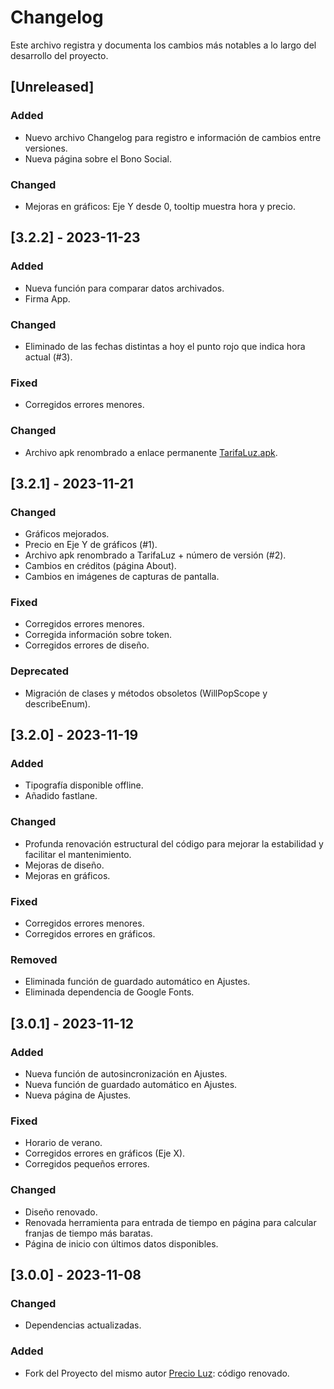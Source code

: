 # Changelog

Este archivo registra y documenta los cambios más notables a lo largo del desarrollo del proyecto.

## [Unreleased]

### Added

- Nuevo archivo Changelog para registro e información de cambios entre versiones.
- Nueva página sobre el Bono Social.

### Changed

- Mejoras en gráficos: Eje Y desde 0, tooltip muestra hora y precio. 

## [3.2.2] - 2023-11-23

### Added

- Nueva función para comparar datos archivados.
- Firma App.

### Changed

- Eliminado de las fechas distintas a hoy el punto rojo que indica hora actual (#3).

### Fixed

- Corregidos errores menores.

### Changed

- Archivo apk renombrado a enlace permanente [TarifaLuz.apk](https://github.com/Webierta/tarifa_luz/releases/latest/download/TarifaLuz.apk).

## [3.2.1] - 2023-11-21

### Changed

- Gráficos mejorados.
- Precio en Eje Y de gráficos (#1).
- Archivo apk renombrado a TarifaLuz + número de versión (#2).
- Cambios en créditos (página About).
- Cambios en imágenes de capturas de pantalla.

### Fixed
 
- Corregidos errores menores.
- Corregida información sobre token.
- Corregidos errores de diseño.

### Deprecated

- Migración de clases y métodos obsoletos (WillPopScope y describeEnum).

## [3.2.0] - 2023-11-19

### Added

- Tipografía disponible offline.
- Añadido fastlane.

### Changed

- Profunda renovación estructural del código para mejorar la estabilidad y facilitar el mantenimiento.
- Mejoras de diseño.
- Mejoras en gráficos.

### Fixed

- Corregidos errores menores.
- Corregidos errores en gráficos.

### Removed

- Eliminada función de guardado automático en Ajustes.
- Eliminada dependencia de Google Fonts.

## [3.0.1] - 2023-11-12

### Added

- Nueva función de autosincronización en Ajustes.
- Nueva función de guardado automático en Ajustes.
- Nueva página de Ajustes.

### Fixed

- Horario de verano.
- Corregidos errores en gráficos (Eje X).
- Corregidos pequeños errores.

### Changed

- Diseño renovado.
- Renovada herramienta para entrada de tiempo en página para calcular franjas de tiempo más baratas.
- Página de inicio con últimos datos disponibles.

## [3.0.0] - 2023-11-08

### Changed

- Dependencias actualizadas.

### Added

- Fork del Proyecto del mismo autor [Precio Luz](https://github.com/Webierta/precio-luz): código renovado.


